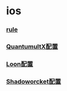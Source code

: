 # ios
### [rule](https://www.github.com/hualaX/ios/tree/main/rule)
### [QuantumultX配置](https://www.github.com/hualaX/ios/tree/main/quantumultX_profile.conf)
### [Loon配置](https://www.github.com/hualaX/ios/tree/main/loon_profile.conf)
### [Shadoworcket配置](https://github.com/hualaX/ios/tree/main/shadowrocket_profile.conf)
